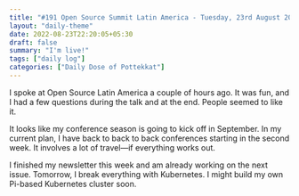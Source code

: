 ```yaml
---
title: "#191 Open Source Summit Latin America - Tuesday, 23rd August 2022"
layout: "daily-theme"
date: 2022-08-23T22:20:05+05:30
draft: false
summary: "I'm live!"
tags: ["daily log"]
categories: ["Daily Dose of Pottekkat"]
---
```


I spoke at Open Source Latin America a couple of hours ago. It was fun, and I had a few questions during the talk and at the end. People seemed to like it.

It looks like my conference season is going to kick off in September. In my current plan, I have back to back to back conferences starting in the second week. It involves a lot of travel—if everything works out.

I finished my newsletter this week and am already working on the next issue. Tomorrow, I break everything with Kubernetes. I might build my own Pi-based Kubernetes cluster soon.
